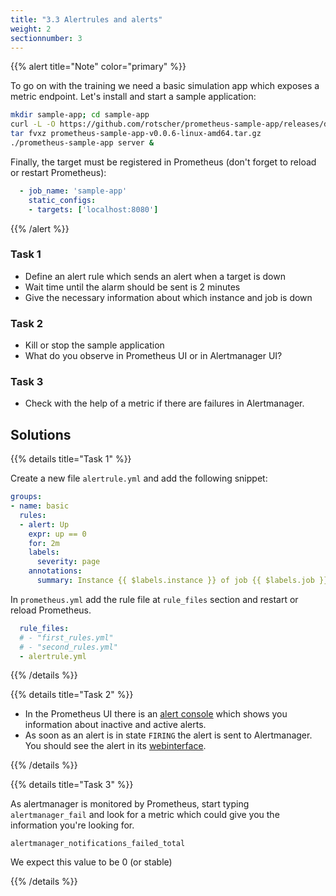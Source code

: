 ```yaml
---
title: "3.3 Alertrules and alerts"
weight: 2
sectionnumber: 3
---
```


{{% alert title="Note" color="primary" %}}

To go on with the training we need a basic simulation app which exposes a metric endpoint. Let's install and start a sample application:

```bash
mkdir sample-app; cd sample-app
curl -L -O https://github.com/rotscher/prometheus-sample-app/releases/download/v0.0.6/prometheus-sample-app-v0.0.6-linux-amd64.tar.gz
tar fvxz prometheus-sample-app-v0.0.6-linux-amd64.tar.gz
./prometheus-sample-app server &
```

Finally, the target must be registered in Prometheus (don't forget to reload or restart Prometheus):

```yaml
  - job_name: 'sample-app'
    static_configs:
    - targets: ['localhost:8080']
```

{{% /alert %}}

### Task 1

* Define an alert rule which sends an alert when a target is down
* Wait time until the alarm should be sent is 2 minutes
* Give the necessary information about which instance and job is down

### Task 2

* Kill or stop the sample application
* What do you observe in Prometheus UI or in Alertmanager UI?

### Task 3

* Check with the help of a metric if there are failures in Alertmanager.

## Solutions

{{% details title="Task 1" %}}

Create a new file `alertrule.yml` and add the following snippet:

```yaml
groups:
- name: basic
  rules:
  - alert: Up
    expr: up == 0
    for: 2m
    labels:
      severity: page
    annotations:
      summary: Instance {{ $labels.instance }} of job {{ $labels.job }} is down
```

In `prometheus.yml` add the rule file at `rule_files` section and restart or reload Prometheus.

```yaml
  rule_files:
  # - "first_rules.yml"
  # - "second_rules.yml"
  - alertrule.yml
```
{{% /details %}}

{{% details title="Task 2" %}}

* In the Prometheus UI there is an [alert console](http://localhost:9090/alerts) which shows you information about inactive and active alerts.
* As soon as an alert is in state `FIRING` the alert is sent to Alertmanager. You should see the alert in its [webinterface](http://localhost:9093/).

{{% /details %}}

{{% details title="Task 3" %}}

As alertmanager is monitored by Prometheus, start typing `alertmanager_fail` and
look for a metric which could give you the information you're looking for.

```
alertmanager_notifications_failed_total
```

We expect this value to be 0 (or stable)

{{% /details %}}
